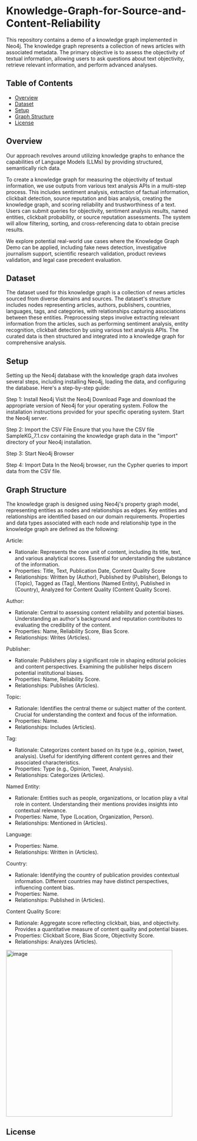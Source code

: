 # Knowledge-Graph-for-Source-and-Content-Reliability

This repository contains a demo of a knowledge graph implemented in Neo4j. 
The knowledge graph represents a collection of news articles with associated metadata.
The primary objective is to assess the objectivity of textual information, allowing users to ask questions about text objectivity, retrieve relevant information, and perform advanced analyses.

## Table of Contents
-  [Overview](#overview)
-  [Dataset](#dataset)
-  [Setup](#setup)
-  [Graph Structure](#graph-structure)
-  [License](#license)

## Overview

Our approach revolves around utilizing knowledge graphs to enhance the capabilities of Language Models (LLMs) by providing structured, semantically rich data.

To create a knowledge graph for measuring the objectivity of textual information, we use outputs from various text analysis APIs in a multi-step process. This includes sentiment analysis, extraction of factual information, clickbait detection, source reputation and bias analysis, creating the knowledge graph, and scoring reliability and trustworthiness of a text. Users can submit queries for objectivity, sentiment analysis results, named entities, clickbait probability, or source reputation assessments. The system will allow filtering, sorting, and cross-referencing data to obtain precise results.

We explore potential real-world use cases where the Knowledge Graph Demo can be applied, including fake news detection, investigative journalism support, scientific research validation, product reviews validation, and legal case precedent evaluation.

## Dataset

The dataset used for this knowledge graph is a collection of news articles sourced from diverse domains and sources. The dataset's structure includes nodes representing articles, authors, publishers, countries, languages, tags, and categories, with relationships capturing associations between these entities. Preprocessing steps involve extracting relevant information from the articles, such as performing sentiment analysis, entity recognition, clickbait detection by using various text analysis APIs. The curated data is then structured and integrated into a knowledge graph for comprehensive analysis. 

## Setup

Setting up the Neo4j database with the knowledge graph data involves several steps, including installing Neo4j, loading the data, and configuring the database. Here's a step-by-step guide:

Step 1: Install Neo4j
Visit the Neo4j Download Page and download the appropriate version of Neo4j for your operating system.
Follow the installation instructions provided for your specific operating system.
Start the Neo4j server.

Step 2: Import the CSV File
Ensure that you have the CSV file SampleKG_7.1.csv containing the knowledge graph data in the "import" directory of your Neo4j installation.

Step 3: Start Neo4j Browser

Step 4: Import Data
In the Neo4j browser, run the Cypher queries to import data from the CSV file.

## Graph Structure

The knowledge graph is designed using Neo4j's property graph model, representing entities as nodes and relationships as edges. Key entities and relationships are identified based on our domain requirements. Properties and data types associated with each node and relationship type in the knowledge graph are defined as the following: 

Article:
- Rationale: Represents the core unit of content, including its title, text, and various analytical scores. Essential for understanding the substance of the information.
- Properties: Title, Text, Publication Date, Content Quality Score
- Relationships: Written by (Author), Published by (Publisher), Belongs to (Topic), Tagged as (Tag), Mentions (Named Entity), Published in (Country), Analyzed for Content Quality (Content Quality Score).

Author:
- Rationale: Central to assessing content reliability and potential biases. Understanding an author's background and reputation contributes to evaluating the credibility of the content.
- Properties: Name, Reliability Score, Bias Score.
- Relationships: Writes (Articles).

Publisher:
- Rationale: Publishers play a significant role in shaping editorial policies and content perspectives. Examining the publisher helps discern potential institutional biases.
- Properties: Name, Reliability Score.
- Relationships: Publishes (Articles).

Topic:
- Rationale: Identifies the central theme or subject matter of the content. Crucial for understanding the context and focus of the information.
- Properties: Name.
- Relationships: Includes (Articles).

Tag:
- Rationale: Categorizes content based on its type (e.g., opinion, tweet, analysis). Useful for identifying different content genres and their associated characteristics.
- Properties: Type (e.g., Opinion, Tweet, Analysis).
- Relationships: Categorizes (Articles).

Named Entity:
- Rationale: Entities such as people, organizations, or location play a vital role in content. Understanding their mentions provides insights into contextual relevance.
- Properties: Name, Type (Location, Organization, Person).
- Relationships: Mentioned in (Articles).

Language:
- Properties: Name.
- Relationships: Written in (Articles).

Country:
- Rationale: Identifying the country of publication provides contextual information. Different countries may have distinct perspectives, influencing content bias.
- Properties: Name.
- Relationships: Published in (Articles).

Content Quality Score:
- Rationale: Aggregate score reflecting clickbait, bias, and objectivity. Provides a quantitative measure of content quality and potential biases.
- Properties: Clickbait Score, Bias Score, Objectivity Score.
- Relationships: Analyzes (Articles).


<img width="452" alt="image" src="https://github.com/TrustLevel/Knowledge-Graph-for-Source-and-Content-Reliability/assets/80850851/77867a9b-660d-451b-b1c1-5543ca2bd679">


## License


